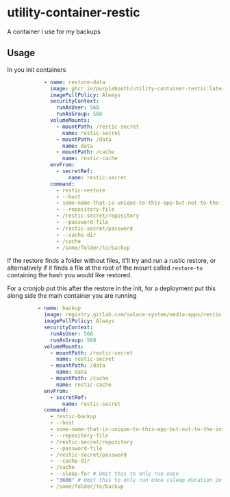 # utility-container-restic

A container I use for my backups

## Usage

In you init containers

```yaml
            - name: restore-data
              image: ghcr.io/purplebooth/utility-container-restic:latest
              imagePullPolicy: Always
              securityContext:
                runAsUser: 568
                runAsGroup: 568
              volumeMounts:
                - mountPath: /restic-secret
                  name: restic-secret
                - mountPath: /data
                  name: data
                - mountPath: /cache
                  name: restic-cache
              envFrom:
                - secretRef:
                    name: restic-secret
              command:
                - restic-restore
                - --host
                - some-name-that-is-unique-to-this-app-but-not-to-the-instance
                - --repository-file
                - /restic-secret/repository
                - --password-file
                - /restic-secret/password
                - --cache-dir
                - /cache
                - /some/folder/to/backup
```

If the restore finds a folder without files, it'll try and run a rustic restore, or alternatively if it finds a file at the root of the mount called `restore-to` containing the hash you would like restored.

For a cronjob put this after the restore in the init, for a deployment put this along side the main container you are running

```yaml
          - name: backup
            image: registry.gitlab.com/solace-system/media-apps/restic:latest
            imagePullPolicy: Always
            securityContext:
              runAsUser: 568
              runAsGroup: 568
            volumeMounts:
              - mountPath: /restic-secret
                name: restic-secret
              - mountPath: /data
                name: data
              - mountPath: /cache
                name: restic-cache
            envFrom:
              - secretRef:
                  name: restic-secret
            command:
              - restic-backup
              - --host
              - some-name-that-is-unique-to-this-app-but-not-to-the-instance
              - --repository-file
              - /restic-secret/repository
              - --password-file
              - /restic-secret/password
              - --cache-dir
              - /cache
              - --sleep-for # Omit this to only run once
              - "3600" # Omit this to only run once (sleep duration in seconds)
              - /some/folder/to/backup
```
